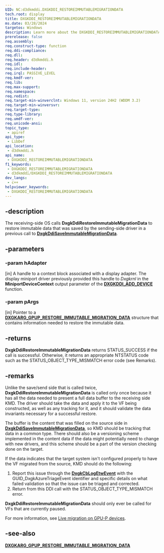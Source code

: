 ```yaml
---
UID: NC:d3dkmddi.DXGKDDI_RESTOREIMMUTABLEMIGRATIONDATA
tech.root: display
title: DXGKDDI_RESTOREIMMUTABLEMIGRATIONDATA
ms.date: 03/28/2024
targetos: Windows
description: Learn more about the DXGKDDI_RESTOREIMMUTABLEMIGRATIONDATA function.
prerelease: false
req.assembly: 
req.construct-type: function
req.ddi-compliance: 
req.dll: 
req.header: d3dkmddi.h
req.idl: 
req.include-header: 
req.irql: PASSIVE_LEVEL
req.kmdf-ver: 
req.lib: 
req.max-support: 
req.namespace: 
req.redist: 
req.target-min-winverclnt: Windows 11, version 24H2 (WDDM 3.2)
req.target-min-winversvr: 
req.target-type: 
req.type-library: 
req.umdf-ver: 
req.unicode-ansi: 
topic_type:
 - apiref
api_type:
 - LibDef
api_location:
 - d3dkmddi.h
api_name:
 - DXGKDDI_RESTOREIMMUTABLEMIGRATIONDATA
f1_keywords:
 - DXGKDDI_RESTOREIMMUTABLEMIGRATIONDATA
 - d3dkmddi/DXGKDDI_RESTOREIMMUTABLEMIGRATIONDATA
dev_langs:
 - c++
helpviewer_keywords:
 - DXGKDDI_RESTOREIMMUTABLEMIGRATIONDATA
---
```


## -description

The receiving-side OS calls **DxgkDdiRestoreImmutableMigrationData** to restore immutable data that was saved by the sending-side driver in a previous call to [**DxgkDdiSaveImmutableMigrationData**](nc-d3dkmddi-dxgkddi_saveimmutablemigrationdata.md).

## -parameters

### -param hAdapter

[in] A handle to a context block associated with a display adapter. The display miniport driver previously provided this handle to *Dxgkrnl* in the **MiniportDeviceContext** output parameter of the [**DXGKDDI_ADD_DEVICE**](../dispmprt/nc-dispmprt-dxgkddi_add_device.md) function.

### -param pArgs

[in] Pointer to a [**DXGKARG_GPUP_RESTORE_IMMUTABLE_MIGRATION_DATA**](ns-d3dkmddi-dxgkarg_gpup_restore_immutable_migration_data.md) structure that contains information needed to restore the immutable data.

## -returns

**DxgkDdiRestoreImmutableMigrationData** returns STATUS_SUCCESS if the call is successful. Otherwise, it returns an appropriate NTSTATUS code such as the STATUS_OBJECT_TYPE_MISMATCH error code (see Remarks).

## -remarks

Unlike the save/send side that is called twice, **DxgkDdiRestoreImmutableMigrationData** is called only once because it has all the data needed to present a full data buffer to the receiving side KMD. The driver should take the data and apply it to the VF being constructed, as well as any tracking for it, and it should validate the data invariants necessary for a successful restore.

The buffer is the content that was filled on the source side in [**DxgkDdiSaveImmutableMigrationData**](/windows-hardware/drivers/ddi/d3dkmddi/nc-n3dkmddi-dxgkddi_saveimmutablemigrationdata), so KMD should be tracking that data in a common type. There should also be a versioning scheme implemented in the content data if the data might potentially need to change with new drivers, and this scheme should be a part of the version checking done on the target.

If the data indicates that the target system isn't configured properly to have the VF migrated from the source, KMD should do the following:

1. Report this issue through the [**DxgkCbLogEtwEvent**](/windows-hardware/drivers/ddi/dispmprt/nc-dispmprt-dxgkcb_log_etw_event) with the GUID_DxgkAzureTriageEvent identifier and specific details on what failed validation so that the issue can be triaged and corrected.
2. Return from this DDI call with the STATUS_OBJECT_TYPE_MISMATCH error.

**DxgkDdiRestoreImmutableMigrationData** should only ever be called for VFs that are currently paused.

For more information, see [Live migration on GPU-P devices](/windows-hardware/drivers/display/live-migration-on-gpup-devices).

## -see-also

[**DXGKARG_GPUP_RESTORE_IMMUTABLE_MIGRATION_DATA**](ns-d3dkmddi-dxgkarg_gpup_restore_immutable_migration_data.md)
